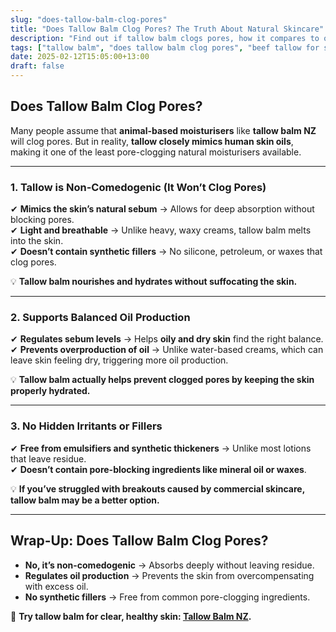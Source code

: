 ```yaml
---
slug: "does-tallow-balm-clog-pores"
title: "Does Tallow Balm Clog Pores? The Truth About Natural Skincare"
description: "Find out if tallow balm clogs pores, how it compares to other moisturisers, and why it’s a great option for acne-prone skin."
tags: ["tallow balm", "does tallow balm clog pores", "beef tallow for skin NZ"]
date: 2025-02-12T15:05:00+13:00
draft: false
---
```


## Does Tallow Balm Clog Pores?  

Many people assume that **animal-based moisturisers** like **tallow balm NZ** will clog pores. But in reality, **tallow closely mimics human skin oils**, making it one of the least pore-clogging natural moisturisers available.  

---

### **1. Tallow is Non-Comedogenic (It Won’t Clog Pores)**  

✔ **Mimics the skin’s natural sebum** → Allows for deep absorption without blocking pores.  
✔ **Light and breathable** → Unlike heavy, waxy creams, tallow balm melts into the skin.  
✔ **Doesn’t contain synthetic fillers** → No silicone, petroleum, or waxes that clog pores.  

💡 **Tallow balm nourishes and hydrates without suffocating the skin.**  

---

### **2. Supports Balanced Oil Production**  

✔ **Regulates sebum levels** → Helps **oily and dry skin** find the right balance.  
✔ **Prevents overproduction of oil** → Unlike water-based creams, which can leave skin feeling dry, triggering more oil production.  

💡 **Tallow balm actually helps prevent clogged pores by keeping the skin properly hydrated.**  

---

### **3. No Hidden Irritants or Fillers**  

✔ **Free from emulsifiers and synthetic thickeners** → Unlike most lotions that leave residue.  
✔ **Doesn’t contain pore-blocking ingredients like mineral oil or waxes**.  

💡 **If you’ve struggled with breakouts caused by commercial skincare, tallow balm may be a better option.**  

---

## **Wrap-Up: Does Tallow Balm Clog Pores?**  

- **No, it’s non-comedogenic** → Absorbs deeply without leaving residue.  
- **Regulates oil production** → Prevents the skin from overcompensating with excess oil.  
- **No synthetic fillers** → Free from common pore-clogging ingredients.  

🔗 **Try tallow balm for clear, healthy skin: [Tallow Balm NZ](https://primalpantry.co.nz/shop/products/tallow-skin/).**
